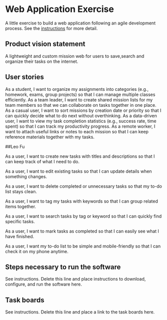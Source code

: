 # Web Application Exercise

A little exercise to build a web application following an agile development process. See the [instructions](instructions.md) for more detail.

## Product vision statement

A lightweight and custom mission web for users to save,search and organize their tasks on the internet.

## User stories

As a student, I want to organize my assignments into categories (e.g., homework, exams, group projects) so that I can manage multiple classes efficiently.
As a team leader, I want to create shared mission lists for my team members so that we can collaborate on tasks together in one place.
As a casual user, I want to sort missions by creation date or priority so that I can quickly decide what to do next without overthinking.
As a data-driven user, I want to view my task completion statistics (e.g., success rate, time spent) so that I can track my productivity progress.
As a remote worker, I want to attach useful links or notes to each mission so that I can keep reference materials together with my tasks.

##Leo Fu

As a user, I want to create new tasks with titles and descriptions so that I can keep track of what I need to do.

As a user, I want to edit existing tasks so that I can update details when something changes.

As a user, I want to delete completed or unnecessary tasks so that my to-do list stays clean.

As a user, I want to tag my tasks with keywords so that I can group related items together.

As a user, I want to search tasks by tag or keyword so that I can quickly find specific tasks.

As a user, I want to mark tasks as completed so that I can easily see what I have finished.

As a user, I want my to-do list to be simple and mobile-friendly so that I can check it on my phone anytime.

## Steps necessary to run the software

See instructions. Delete this line and place instructions to download, configure, and run the software here.

## Task boards

See instructions. Delete this line and place a link to the task boards here.
